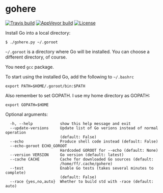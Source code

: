 # gohere

[![Travis build][travis-badge]][travis-page]
[![AppVeyor build][appveyor-badge]][appveyor-page]
[![License][license]](LICENSE)

[license]: https://img.shields.io/badge/License-MIT-brightgreen.png
[travis-page]: https://travis-ci.org/starius/gohere
[travis-badge]: https://travis-ci.org/starius/gohere.png
[appveyor-page]: https://ci.appveyor.com/project/starius/gohere
[appveyor-badge]: https://ci.appveyor.com/api/projects/status/t8ux2gve0vtrmarg?svg=true

Install Go into a local directory:

```
$ ./gohere.py ~/.goroot
```

`~/.goroot` is a directory where Go will be installed.
You can choose a different directory, of course.

You need `gcc` package.

To start using the installed Go, add the following to
`~/.bashrc`

```
export PATH=$HOME/.goroot/bin:$PATH
```

Also remember to set GOPATH. I use my home directory as GOPATH:

```
export GOPATH=$HOME
```

Optional arguments:

```
  -h, --help            show this help message and exit
  --update-versions     Update list of Go verions instead of normal operation
                        (default: False)
  --echo                Produce shell code instead (default: False)
  --echo-goroot ECHO_GOROOT
                        Hardcoded GOROOT for --echo (default: None)
  --version VERSION     Go version (default: latest)
  --cache CACHE         Cache for downloaded Go sources (default:
                        /home/ff/.cache/gohere)
  --test                Enable Go tests (takes several minutes to complete)
                        (default: False)
  --race {yes,no,auto}  Whether to build std with -race (default: auto)
```
